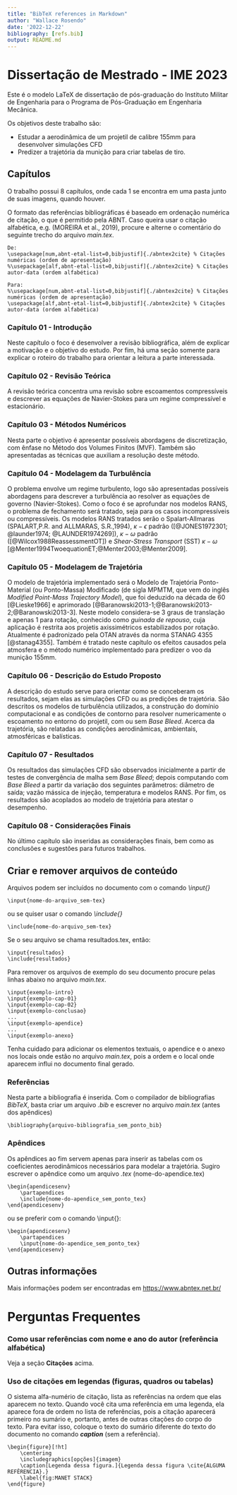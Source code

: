 ```yaml
---
title: "BibTeX references in Markdown"
author: "Wallace Rosendo"
date: '2022-12-22'
bibliography: [refs.bib]
output: README.md
---
```


# Dissertação de Mestrado - IME 2023

Este é o modelo LaTeX de dissertação de pós-graduação do Instituto Militar de Engenharia para o Programa de Pós-Graduação em Engenharia Mecânica.

Os objetivos deste trabalho são:

- Estudar a aerodinâmica de um projetil de calibre 155mm para desenvolver simulações CFD
- Predizer a trajetória da munição para criar tabelas de tiro.

## Capítulos

O trabalho possui 8 capítulos, onde cada 1 se encontra em uma pasta junto de suas imagens, quando houver.

O formato das referências bibliográficas é baseado em ordenação numérica de citação, o que é permitido pela ABNT. Caso queira usar o citação alfabética, e.g. (MOREIRA et al., 2019), procure e alterne o comentário do seguinte trecho do arquivo *main.tex*.

```
De:
\usepackage[num,abnt-etal-list=0,bibjustif]{./abntex2cite} % Citações numéricas (ordem de apresentação)
%\usepackage[alf,abnt-etal-list=0,bibjustif]{./abntex2cite} % Citações autor-data (ordem alfabética)

Para:
%\usepackage[num,abnt-etal-list=0,bibjustif]{./abntex2cite} % Citações numéricas (ordem de apresentação)
\usepackage[alf,abnt-etal-list=0,bibjustif]{./abntex2cite} % Citações autor-data (ordem alfabética)
```

### Capítulo 01 - Introdução

Neste capítulo o foco é desenvolver a revisão bibliográfica, além de explicar a motivação e o objetivo do estudo. Por fim, há uma seção somente para explicar o roteiro do trabalho para orientar a leitura a parte interessada.

### Capítulo 02 - Revisão Teórica

A revisão teórica concentra uma revisão sobre escoamentos compressíveis e descrever as equações de Navier-Stokes para um regime compressível e estacionário.

### Capítulo 03 - Métodos Numéricos

Nesta parte o objetivo é apresentar possíveis abordagens de discretização, com ênfase no Método dos Volumes Finitos (MVF). Também são apresentadas as técnicas que auxiliam a resolução deste método.

### Capítulo 04 - Modelagem da Turbulência

O problema envolve um regime turbulento, logo são apresentadas possíveis abordagens para descrever a turbulência ao resolver as equações de governo (Navier-Stokes). Como o foco é se aprofundar nos modelos RANS, o problema de fechamento será tratado, seja para os casos incompressíveis ou compressíveis. Os modelos RANS tratados serão o Spalart-Allmaras (SPALART,P.R. and ALLMARAS, S.R.,1994), $\kappa-\epsilon$ padrão ([@JONES1972301; @launder1974; @LAUNDER1974269]), $\kappa-\omega$ padrão ([@Wilcox1988ReassessmentOT]) e *Shear-Stress Transport* (SST) $\kappa-\omega$ [@Menter1994TwoequationET;@Menter2003;@Menter2009].

### Capítulo 05 - Modelagem de Trajetória

O modelo de trajetória implementado será o Modelo de Trajetória Ponto-Material (ou Ponto-Massa) Modificado (de sigla MPMTM, que vem do inglês *Modified Point-Mass Trajectory Model*), que foi deduzido na década de 60 [@Lieske1966] e aprimorado [@Baranowski2013-1;@Baranowski2013-2;@Baranowski2013-3]. Neste modelo considera-se 3 graus de translação e apenas 1 para rotação, conhecido como *guinada de repouso*, cuja aplicação é restrita aos projetis axissimétricos estabilizados por rotação. Atualmente é padronizado pela OTAN através da norma STANAG 4355 [@stanag4355]. Também é tratado neste capítulo os efeitos causados pela atmosfera e o método numérico implementado para predizer o voo da munição 155mm.

### Capítulo 06 - Descrição do Estudo Proposto

A descrição do estudo serve para orientar como se conceberam os resultados, sejam elas as simulações CFD ou as predições de trajetória. São descritos os modelos de turbulência utilizados, a construção do domínio computacional e as condições de contorno para resolver numericamente o escoamento no entorno do projetil, com ou sem *Base Bleed*. Acerca da trajetória, são relatadas as condições aerodinâmicas, ambientais, atmosféricas e balísticas.

### Capítulo 07 - Resultados

Os resultados das simulações CFD são observados inicialmente a partir de testes de convergência de malha sem *Base Bleed*; depois computando com *Base Bleed* a partir da variação dos seguintes parâmetros: diâmetro de saída; vazão mássica de injeção, temperatura e modelos RANS. Por fim, os resultados são acoplados ao modelo de trajetória para atestar o desempenho.

### Capítulo 08 - Considerações Finais

No último capítulo são inseridas as considerações finais, bem como as conclusões e sugestões para futuros trabalhos.

## Criar e remover arquivos de conteúdo

Arquivos podem ser incluídos no documento com o comando *\input{}*

```
\input{nome-do-arquivo_sem-tex}
```

ou se quiser usar o comando *\include{}*

```
\include{nome-do-arquivo_sem-tex}
```

Se o seu arquivo se chama resultados.tex, então:

```
\input{resultados}
\include{resultados}
```

Para remover os arquivos de exemplo do seu documento procure pelas linhas abaixo no arquivo *main.tex*.

```
\input{exemplo-intro}
\input{exemplo-cap-01}
\input{exemplo-cap-02}
\input{exemplo-conclusao}
...
\input{exemplo-apendice}
...
\input{exemplo-anexo}
```

Tenha cuidado para adicionar os elementos textuais, o apendice e o anexo nos locais onde estão no arquivo *main.tex*, pois a ordem e o local onde aparecem influi no documento final gerado.

### Referências

Nesta parte a bibliografia é inserida. Com o compilador de bibliografias *BibTeX*, basta criar um arquivo *.bib* e escrever no arquivo *main.tex* (antes dos apêndices)

```
\bibliography{arquivo-bibliografia_sem_ponto_bib}
```

### Apêndices

Os apêndices ao fim servem apenas para inserir as tabelas com os coeficientes aerodinâmicos necessários para modelar a trajetória. Sugiro escrever o apêndice como um arquivo *.tex* (nome-do-apendice.tex) 

```
\begin{apendicesenv}
    \partapendices
    \include{nome-do-apendice_sem_ponto_tex}
\end{apendicesenv}
```

ou se preferir com o comando \input{}:

```
\begin{apendicesenv}
    \partapendices
    \input{nome-do-apendice_sem_ponto_tex}
\end{apendicesenv}
```

## Outras informações

Mais informações podem ser encontradas em https://www.abntex.net.br/

# Perguntas Frequentes

### Como usar referências com nome e ano do autor (referência alfabética)

Veja a seção **Citações** acima.

### Uso de citações em legendas (figuras, quadros ou tabelas)

O sistema alfa-numério de citação, lista as referências na ordem que elas aparecem no texto. Quando você cita uma referência em uma legenda, ela aparece fora de ordem no lista de referências, pois a citação aparecerá primeiro no sumário e, portanto, antes de outras citações do corpo do texto. Para evitar isso, coloque o texto do sumário diferente do texto do documento no comando _**caption**_ (sem a referência).

```
\begin{figure}[!ht]
	\centering
	\includegraphics[opções]{imagem}
	\caption[Legenda dessa figura.]{Legenda dessa figura \cite{ALGUMA REFÊRENCIA}.}
	\label{fig:MANET STACK}
\end{figure}
```
